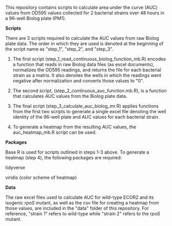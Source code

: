 This repository contains scripts to calculate area under the curve (AUC) values from OD595 values collected for 2 bacterial strains over 48 hours in a 96-well Biolog plate (PM1). 

**Scripts**

There are 3 scripts required to calculate the AUC values from raw Biolog plate data. The order in which they are used is denoted at the beginning of the script name as "step_1", "step_2", and "step_3". 

1. The first script (step_1_read_continuous_biolog_function_mb.R) encodes a function that reads in raw Biolog data files (as excel documents), normalizes the OD595 readings, and returns the file for each bacterial strain as a matrix. It also denotes the wells in which the readings went negative after normalization and converts those values to "0".

2. The second script, (step_2_continuous_auc_function.mb.R), is a function that calculates AUC values from the Biolog plate data.

3. The final script (step_3_calculate_auc_biolog_mr.R) applies functions from the first two scripts to generate a single excel file denoting the well identity of the 96-well plate and AUC values for each bacterial strain.

4. To generate a heatmap from the resulting AUC values, the auc_heatmap_mb.R script can be used. 

**Packages**

Base R is used for scripts outlined in steps 1-3 above. To generate a heatmap (step 4), the following packages are required:

tidyverse

viridis (color scheme of heatmap)

**Data**

The raw excel files used to calculate AUC for wild-type ECOR2 and its isogenic *rpoS* mutant, as well as the csv file for creating a heatmap from those values, are included in the "data" folder of this repository. For reference, "strain 1" refers to wild-type while "strain 2" refers to the *rpoS* mutant.
